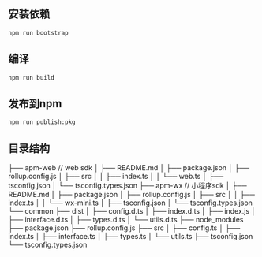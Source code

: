 ## 安装依赖
```
npm run bootstrap
```

## 编译
```
npm run build
```

## 发布到npm
```
npm run publish:pkg
```

## 目录结构
├── apm-web  // web sdk
│   ├── README.md
│   ├── package.json
│   ├── rollup.config.js
│   ├── src
│   │   ├── index.ts
│   │   └── web.ts
│   ├── tsconfig.json
│   └── tsconfig.types.json
├── apm-wx // 小程序sdk
│   ├── README.md
│   ├── package.json
│   ├── rollup.config.js
│   ├── src
│   │   ├── index.ts
│   │   └── wx-mini.ts
│   ├── tsconfig.json
│   └── tsconfig.types.json
└── common
    ├── dist
    │   ├── config.d.ts
    │   ├── index.d.ts
    │   ├── index.js
    │   ├── interface.d.ts
    │   ├── types.d.ts
    │   └── utils.d.ts
    ├── node_modules
    ├── package.json
    ├── rollup.config.js
    ├── src
    │   ├── config.ts
    │   ├── index.ts
    │   ├── interface.ts
    │   ├── types.ts
    │   └── utils.ts
    ├── tsconfig.json
    └── tsconfig.types.json